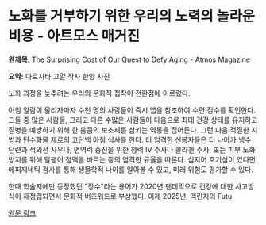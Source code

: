 # 노화를 거부하기 위한 우리의 노력의 놀라운 비용 - 아트모스 매거진

**원제목:** The Surprising Cost of Our Quest to Defy Aging - Atmos Magazine

**요약:** 다르시타 고얄 작사
한양 사진

노화 과정을 늦추려는 우리의 문화적 집착이 전환점에 이르렀다. 

아침 알람이 울리자마자 수천 명의 사람들이 즉시 앱을 참조하여 수면 점수를 확인한다. 그들 중 많은 사람들, 그리고 다른 수많은 사람들이 다음으로 최대 건강 상태를 유지하고 질병을 예방하기 위해 한 움큼의 보조제를 삼키는 약통을 집어든다. 그런 다음 적절한 지방과 탄수화물 제로의 고단백 아침 식사를 한다. 더 엄격한 신봉자들은 더 나아가 냉수 단련과 적외선 사우나, 면역력 증진을 위한 청력 IV 주사나 콜라겐 주사, 또는 피부 노화 방지를 위해 달팽이 점액을 바르는 등의 엄격한 규율을 따른다. 심지어 호기심이 있다면 에피제네틱 검사를 통해 생물학적 나이를 알아볼 수 있고, 미래 위험도 평가할 수 있다.

한때 학술지에만 등장했던 "장수"라는 용어가 2020년 팬데믹으로 건강에 대한 사고방식이 재정립되면서 문화적 버즈워드로 부상했다. 이제 2025년, 맥킨지의 Futu

[원문 링크](https://atmos.earth/surprising-cost-anti-aging/)
